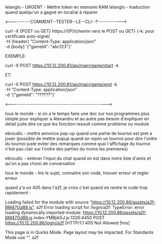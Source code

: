 lelanglo - URGENT - Mettre token en memoire RAM
lelanglo - traduction quand quelqu'un a gagné en local/ai à réparer

<----------COMMENT--TESTER--LE--CLI--?------------>

curl -X {POST ou GET} https://{IP}{chemin vers le POST ou GET} {-k: pour certificate auto-signé}  \
	-H {header} "Content-Type: application/json" \
	-d {body} '{"gameId": "abc123"}'

EXEMPLE:

curl -X POST https://10.12.200.81/api/main/game/start -k

ET:

curl -X POST https://10.12.200.81/api/main/game/end -k \
	-H "Content-Type: application/json" \
	-d '{"gameId": "??????"}'

<------------------------------------------------->

tous le monde - si on a le temps faire une doc sur nos programmes plus simple pour expliquer a Alexandru et au autre pas besoin d'expliquer en detail juste dire ce que les fonction resoult comme probleme ou module 

ebroudic - mettre annonce pop-up quand une partie de tournoi est pret a jouer 
(possible de mettre popup quand on rejoin un tournoi pour dire l'ordre du tournoi juste eviter des remarques comme quoi l'affichage du tournoi n'est pas clair sur l'ordre des parties du moins les premieres)

ebroudic - enlever l'input du chat quand on est dans notre liste d'amis et qu'on a pas choisi de conversation 

tous le monde - lire le sujet, connaitre son code, trouver erreur et regler erreur

quand y'a un 405 dans l'a2f, je crois c'est quand on rentre le code trop rapidement :

Loading failed for the module with source “https://10.12.200.86/assets/a2f-BM47Gd88.js”. a2f
Error loading script for /login/a2f: TypeError: error loading dynamically imported module: https://10.12.200.86/assets/a2f-BM47Gd88.js index-YMBjik5J.js:1326:4450
POST
https://10.12.200.86/login/a2f
[HTTP/1.1 405 Not Allowed 5ms]

This page is in Quirks Mode. Page layout may be impacted. For Standards Mode use “<!DOCTYPE html>”. a2f
